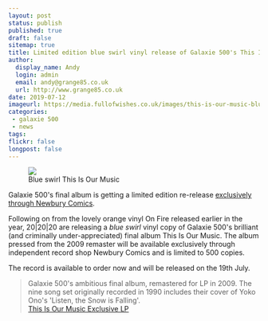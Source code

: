 ```yaml
---
layout: post
status: publish
published: true
draft: false
sitemap: true
title: Limited edition blue swirl vinyl release of Galaxie 500's This Is Our Music
author:
  display_name: Andy
  login: admin
  email: andy@grange85.co.uk
  url: http://www.grange85.co.uk
date: 2019-07-12
imageurl: https://media.fullofwishes.co.uk/images/this-is-our-music-blue-swirl-vinyl.jpg
categories:
 - galaxie 500
 - news
tags:
flickr: false
longpost: false
---
```

<div class="col-md-6 float-right"><figure><img src="{{site.baseurl}}/images/this-is-our-music-blue-swirl-vinyl.jpg" class="img-fluid" /><figcaption>Blue swirl This Is Our Music</figcaption></figure></div>
<p class="lead">Galaxie 500's final album is getting a limited edition re-release <a href="https://www.newburycomics.com/products/galaxie_500-this_is_our_music_exclusive_lp?variant=28691601784937">exclusively through Newbury Comics</a>.</p>

Following on from the lovely orange vinyl On Fire released earlier in the year, 20\|20\|20 are releasing a _blue swirl_ vinyl copy of Galaxie 500's brilliant (and criminally under-appreciated) final album This Is Our Music. The album pressed from the 2009 remaster will be available exclusively through independent record shop Newbury Comics and is limited to 500 copies.

The record is available to order now and will be released on the 19th July.

<blockquote>
  Galaxie 500's ambitious final album, remastered for LP in 2009. The nine song set originally recorded in 1990 includes their cover of Yoko Ono's 'Listen, the Snow is Falling'.
  <footer><a href="https://www.newburycomics.com/products/galaxie_500-this_is_our_music_exclusive_lp?variant=28691601784937">This Is Our Music Exclusive LP</a></footer>
</blockquote>

